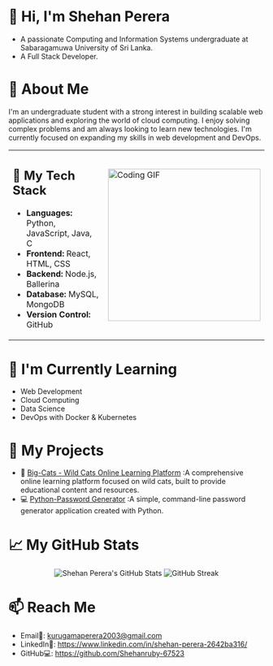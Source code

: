 # 👋 Hi, I'm Shehan Perera
- A passionate Computing and Information Systems undergraduate at Sabaragamuwa University of Sri Lanka.
- A Full Stack Developer.

# 🚀 About Me
I'm an undergraduate student with a strong interest in building scalable web applications and exploring the world of cloud computing. I enjoy solving complex problems and am always looking to learn new technologies. I'm currently focused on expanding my skills in web development and DevOps.


<table align="center" border="0">
  <tr>
    <td>
    <h2 font-size=50px>
          🔧 My Tech Stack
    </h2>
      <ul>
        <li><b>Languages:</b> Python, JavaScript, Java, C</li>
        <li><b>Frontend:</b> React, HTML, CSS</li>
        <li><b>Backend:</b> Node.js, Ballerina</li>
        <li><b>Database:</b> MySQL, MongoDB</li>
        <li><b>Version Control:</b> GitHub</li>
      </ul>
    </td>
    <td>
      <img src="https://raw.githubusercontent.com/Shehanruby-67523/Shehanruby-67523/refs/heads/main/Coding.gif" alt="Coding GIF" width=300px height=300px/>
    </td>
  </tr>
</table>

# 🧠 I'm Currently Learning
- Web Development
- Cloud Computing
- Data Science
- DevOps with Docker & Kubernetes

# 🔗 My Projects
- 🐅 [Big-Cats - Wild Cats Online Learning Platform](https://github.com/Shehanruby-67523/Big-Cats)
    :A comprehensive online learning platform focused on wild cats, built to provide educational content and resources.
- 💻 [Python-Password Generator](https://github.com/Shehanruby-67523/python-password-generator)
    :A simple, command-line password generator application created with Python.

# 📈 My GitHub Stats
<div align="center">
<img src="https://github-readme-stats.vercel.app/api?username=Shehanruby-67523&show_icons=true&theme=default&hide_border=true" alt="Shehan Perera's GitHub Stats" />
<img src="https://github-readme-streak-stats.herokuapp.com/?user=Shehanruby-67523&theme=default&hide_border=true" alt="GitHub Streak" />
</div>

# 📫 Reach Me
- Email📧: kurugamaperera2003@gmail.com 
- LinkedIn💼: https://www.linkedin.com/in/shehan-perera-2642ba316/ 
- GitHub💻: https://github.com/Shehanruby-67523 
